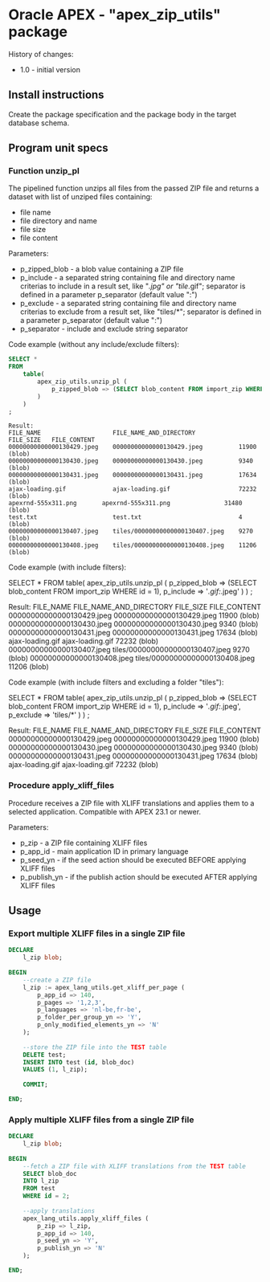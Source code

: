 # Oracle APEX - "apex_zip_utils" package

History of changes:
- 1.0 - initial version

## Install instructions

Create the package specification and the package body in the target database schema.

## Program unit specs

### Function unzip_pl

The pipelined function unzips all files from the passed ZIP file and returns a dataset with list of unziped files containing:
- file name
- file directory and name
- file size 
- file content

Parameters:
- p_zipped_blob - a blob value containing a ZIP file
- p_include - a separated string containing file and directory name criterias to include in a result set, like "*.jpg" or "tile*.gif"; separator is defined in a parameter p_separator (default value ":")
- p_exclude - a separated string containing file and directory name criterias to exclude from a result set, like "tiles/*"; separator is defined in a parameter p_separator (default value ":")
- p_separator - include and exclude string separator
 
Code example (without any include/exclude filters):

```sql
SELECT *
FROM 
    table(
        apex_zip_utils.unzip_pl (
            p_zipped_blob => (SELECT blob_content FROM import_zip WHERE id = 1)
        )
    )
;
```

```text
Result:
FILE_NAME                    FILE_NAME_AND_DIRECTORY            FILE_SIZE   FILE_CONTENT
00000000000000130429.jpeg    00000000000000130429.jpeg          11900       (blob)
00000000000000130430.jpeg    00000000000000130430.jpeg          9340        (blob)
00000000000000130431.jpeg    00000000000000130431.jpeg          17634       (blob)
ajax-loading.gif             ajax-loading.gif                   72232       (blob)
apexrnd-555x311.png	      apexrnd-555x311.png	            31480       (blob)
test.txt                     test.txt                           4           (blob)
00000000000000130407.jpeg    tiles/00000000000000130407.jpeg    9270        (blob)
00000000000000130408.jpeg    tiles/00000000000000130408.jpeg    11206       (blob)
```


Code example (with include filters):

SELECT *
FROM 
    table(
        apex_zip_utils.unzip_pl (
            p_zipped_blob => (SELECT blob_content FROM import_zip WHERE id = 1),
            p_include => '*.gif:*.jpeg'
        )
    )
;

Result:
FILE_NAME                   FILE_NAME_AND_DIRECTORY           FILE_SIZE   FILE_CONTENT
00000000000000130429.jpeg	00000000000000130429.jpeg	        11900       (blob)
00000000000000130430.jpeg	00000000000000130430.jpeg	        9340        (blob)
00000000000000130431.jpeg	00000000000000130431.jpeg	        17634       (blob)
ajax-loading.gif            ajax-loading.gif                    72232       (blob)
00000000000000130407.jpeg   tiles/00000000000000130407.jpeg     9270        (blob)
00000000000000130408.jpeg   tiles/00000000000000130408.jpeg     11206       (blob)


Code example (with include filters and excluding a folder "tiles"):

SELECT *
FROM 
    table(
        apex_zip_utils.unzip_pl (
            p_zipped_blob => (SELECT blob_content FROM import_zip WHERE id = 1),
            p_include => '*.gif:*.jpeg',
            p_exclude => 'tiles/*'
        )
    )
;

Result:
FILE_NAME                   FILE_NAME_AND_DIRECTORY           FILE_SIZE   FILE_CONTENT
00000000000000130429.jpeg	00000000000000130429.jpeg	        11900       (blob)
00000000000000130430.jpeg	00000000000000130430.jpeg	        9340        (blob)
00000000000000130431.jpeg	00000000000000130431.jpeg	        17634       (blob)
ajax-loading.gif            ajax-loading.gif                    72232       (blob)


### Procedure apply_xliff_files

Procedure receives a ZIP file with XLIFF translations and applies them to a selected application.
Compatible with APEX 23.1 or newer.

Parameters:
- p_zip - a ZIP file containing XLIFF files  
- p_app_id - main application ID in primary language
- p_seed_yn - if the seed action should be executed BEFORE applying XLIFF files
- p_publish_yn - if the publish action should be executed AFTER applying XLIFF files

## Usage

### Export multiple XLIFF files in a single ZIP file

```sql
DECLARE
    l_zip blob;
    
BEGIN
    --create a ZIP file
    l_zip := apex_lang_utils.get_xliff_per_page (
        p_app_id => 140,
        p_pages => '1,2,3',
        p_languages => 'nl-be,fr-be',
        p_folder_per_group_yn => 'Y',
        p_only_modified_elements_yn => 'N'
    );
    
    --store the ZIP file into the TEST table
    DELETE test;
    INSERT INTO test (id, blob_doc)
    VALUES (1, l_zip);
    
    COMMIT;

END;
```

### Apply multiple XLIFF files from a single ZIP file

```sql
DECLARE
    l_zip blob;
    
BEGIN
    --fetch a ZIP file with XLIFF translations from the TEST table
    SELECT blob_doc
    INTO l_zip
    FROM test
    WHERE id = 2;
    
    --apply translations
    apex_lang_utils.apply_xliff_files (
        p_zip => l_zip,
        p_app_id => 140,
        p_seed_yn => 'Y',
        p_publish_yn => 'N'
    );

END;
```